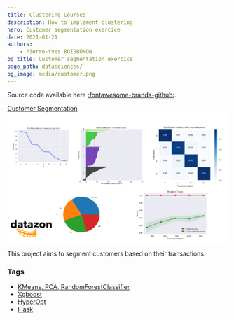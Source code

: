 ```yaml
---
title: Clustering Courses
description: How to implement clustering
hero: Customer segmentation exercice
date: 2021-01-21
authors:
    - Pierre-Yves BOISBUNON
og_title: Customer segmentation exercice
page_path: datasciences/
og_image: media/customer.png
---
```


Source code available here [:fontawesome-brands-github:](https://github.com/py4mac/datasciences-portfolio).


<a href=https://github.com/py4mac/datasciences-portfolio/tree/master/clustering target=_blank> Customer Segmentation</a>
<img src="https://raw.githubusercontent.com/py4mac/datasciences-portfolio/master/clustering/img/presentation.png" class="img-responsive"></img>

This project aims to segment customers based on their transactions.

### Tags
- [KMeans, PCA, RandomForestClassifier](https://scikit-learn.org)
- [Xgboost](https://xgboost.readthedocs.io/en/latest/)
- [HyperOpt](https://github.com/hyperopt/hyperopt)
- [Flask](https://www.palletsprojects.com/p/flask/)